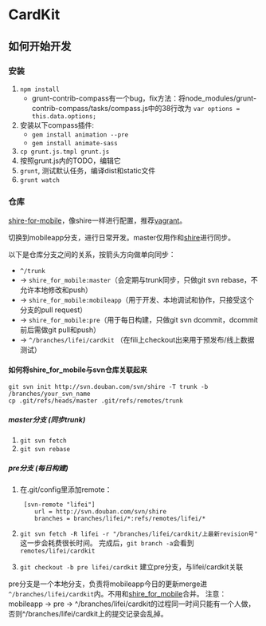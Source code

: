 
# CardKit

## 如何开始开发

### 安装

1. `npm install`
    * grunt-contrib-compass有一个bug，fix方法：将node\_modules/grunt-contrib-compass/tasks/compass.js中的38行改为 `var options = this.data.options;`
2. 安装以下compass插件:
    * `gem install animation --pre`
    * `gem install animate-sass`
3. `cp grunt.js.tmpl grunt.js`
4. 按照grunt.js内的TODO，编辑它
5. `grunt`, 测试默认任务，编译dist和static文件
6. `grunt watch`

### 仓库

[shire-for-mobile](http://code.dapps.douban.com/shire_for_mobile)，像shire一样进行配置，推荐[vagrant](http://dou.bz/siv)。

切换到mobileapp分支，进行日常开发。master仅用作和[shire](http://svn.douban.com/svn/shire)进行同步。

以下是仓库分支之间的关系，按箭头方向做单向同步：

* `^/trunk` 
* -> `shire_for_mobile:master`（会定期与trunk同步，只做git svn rebase，不允许本地修改和push）
* -> `shire_for_mobile:mobileapp`（用于开发、本地调试和协作，只接受这个分支的pull request） 
* -> `shire_for_mobile:pre`（用于每日构建，只做git svn dcommit，dcommit前后需做git pull和push）
* -> `^/branches/lifei/cardkit` （在fili上checkout出来用于预发布/线上数据测试）

#### 如何将shire\_for\_mobile与svn仓库关联起来

    git svn init http://svn.douban.com/svn/shire -T trunk -b /branches/your_svn_name
    cp .git/refs/heads/master .git/refs/remotes/trunk

##### master分支 (同步trunk)
1. `git svn fetch`
2. `git svn rebase`

##### pre分支 (每日构建)

1. 在.git/config里添加remote：

        [svn-remote "lifei"]
           url = http://svn.douban.com/svn/shire
           branches = branches/lifei/*:refs/remotes/lifei/*
2. `git svn fetch -R lifei -r "/branches/lifei/cardkit/上最新revision号"` 这一步会耗费很长时间。
   完成后，`git branch -a`会看到`remotes/lifei/cardkit`
3. `git checkout -b pre lifei/cardkit` 建立pre分支，与lifei/cardkit关联

pre分支是一个本地分支，负责将mobileapp今日的更新merge进`^/branches/lifei/cardkit`内。不用和[shire\_for\_mobile](http://code/shire_for_mobile)合并。
注意：mobileapp -> pre -> ^/branches/lifei/cardkit的过程同一时间只能有一个人做，否则^/branches/lifei/cardkit上的提交记录会乱掉。

